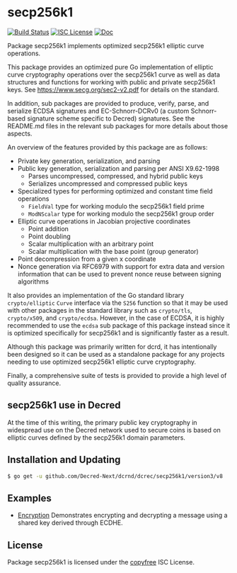 secp256k1
=========

[![Build Status](https://github.com/decred/dcrd/workflows/Build%20and%20Test/badge.svg)](https://github.com/decred/dcrd/actions)
[![ISC License](https://img.shields.io/badge/license-ISC-blue.svg)](http://copyfree.org)
[![Doc](https://img.shields.io/badge/doc-reference-blue.svg)](https://pkg.go.dev/github.com/Decred-Next/dcrnd/dcrec/secp256k1/version3/v8)

Package secp256k1 implements optimized secp256k1 elliptic curve operations.

This package provides an optimized pure Go implementation of elliptic curve
cryptography operations over the secp256k1 curve as well as data structures and
functions for working with public and private secp256k1 keys.  See
https://www.secg.org/sec2-v2.pdf for details on the standard.

In addition, sub packages are provided to produce, verify, parse, and serialize
ECDSA signatures and EC-Schnorr-DCRv0 (a custom Schnorr-based signature scheme
specific to Decred) signatures.  See the README.md files in the relevant sub
packages for more details about those aspects.

An overview of the features provided by this package are as follows:

- Private key generation, serialization, and parsing
- Public key generation, serialization and parsing per ANSI X9.62-1998
  - Parses uncompressed, compressed, and hybrid public keys
  - Serializes uncompressed and compressed public keys
- Specialized types for performing optimized and constant time field operations
  - `FieldVal` type for working modulo the secp256k1 field prime
  - `ModNScalar` type for working modulo the secp256k1 group order
- Elliptic curve operations in Jacobian projective coordinates
  - Point addition
  - Point doubling
  - Scalar multiplication with an arbitrary point
  - Scalar multiplication with the base point (group generator)
- Point decompression from a given x coordinate
- Nonce generation via RFC6979 with support for extra data and version
  information that can be used to prevent nonce reuse between signing algorithms

It also provides an implementation of the Go standard library `crypto/elliptic`
`Curve` interface via the `S256` function so that it may be used with other
packages in the standard library such as `crypto/tls`, `crypto/x509`, and
`crypto/ecdsa`.  However, in the case of ECDSA, it is highly recommended to use
the `ecdsa` sub package of this package instead since it is optimized
specifically for secp256k1 and is significantly faster as a result.

Although this package was primarily written for dcrd, it has intentionally been
designed so it can be used as a standalone package for any projects needing to
use optimized secp256k1 elliptic curve cryptography.

Finally, a comprehensive suite of tests is provided to provide a high level of
quality assurance.

## secp256k1 use in Decred

At the time of this writing, the primary public key cryptography in widespread
use on the Decred network used to secure coins is based on elliptic curves
defined by the secp256k1 domain parameters.

## Installation and Updating

```bash
$ go get -u github.com/Decred-Next/dcrnd/dcrec/secp256k1/version3/v8
```

## Examples

* [Encryption](https://pkg.go.dev/github.com/Decred-Next/dcrnd/dcrec/secp256k1/version3/v8#example-package-EncryptDecryptMessage)
  Demonstrates encrypting and decrypting a message using a shared key derived
  through ECDHE.

## License

Package secp256k1 is licensed under the [copyfree](http://copyfree.org) ISC
License.
